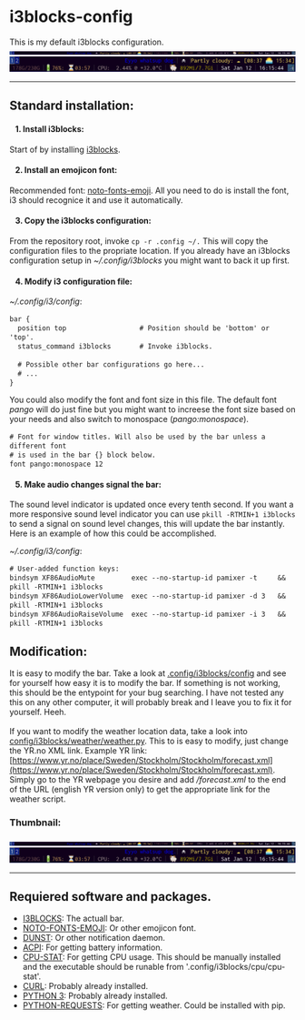# i3blocks-config
This is my default i3blocks configuration.
![Thumbnail1](resources/i3blocks-thumbnail-1.png) 
<br/>
![Thumbnail2](resources/i3blocks-thumbnail-2.png)
***

<h2> Standard installation: </h2>

<h4> &nbsp;&nbsp; 1. Install i3blocks: </h4>

Start of by installing [i3blocks](https://www.archlinux.org/packages/community/x86_64/i3blocks/).

<h4> &nbsp;&nbsp; 2. Install an emojicon font: </h4>

Recommended font: [noto-fonts-emoji](https://www.archlinux.org/packages/extra/any/noto-fonts-emoji/). All you need to do is install the font, i3 should recognice it and use it automatically.

<h4> &nbsp;&nbsp; 3. Copy the i3blocks configuration: </h4>

From the repository root, invoke `cp -r .config ~/.` This will copy the configuration files to the propriate location. If you already have an i3blocks configuration setup in *~/.config/i3blocks* you might want to back it up first.

<h4> &nbsp;&nbsp; 4. Modify i3 configuration file: </h4>

*~/.config/i3/config*:
```
bar {
  position top                  # Position should be 'bottom' or 'top'.
  status_command i3blocks       # Invoke i3blocks.
  
  # Possible other bar configurations go here...
  # ...
}
```
You could also modify the font and font size in this file. The default font *pango* will do just fine but you might want to increese the font size based on your needs and also switch to monospace (*pango:monospace*).
```
# Font for window titles. Will also be used by the bar unless a different font
# is used in the bar {} block below.
font pango:monospace 12
```

<h4> &nbsp;&nbsp; 5. Make audio changes signal the bar: </h4>

The sound level indicator is updated once every tenth second. If you want a more responsive sound level indicator you can use `pkill -RTMIN+1 i3blocks` to send a signal on sound level changes, this will update the bar instantly. Here is an example of how this could be accomplished.

*~/.config/i3/config*:
```
# User-added function keys:
bindsym XF86AudioMute         exec --no-startup-id pamixer -t     && pkill -RTMIN+1 i3blocks
bindsym XF86AudioLowerVolume  exec --no-startup-id pamixer -d 3   && pkill -RTMIN+1 i3blocks
bindsym XF86AudioRaiseVolume  exec --no-startup-id pamixer -i 3   && pkill -RTMIN+1 i3blocks

```

<h2> Modification: </h2>

It is easy to modify the bar. Take a look at [.config/i3blocks/config](https://github.com/miklhh/i3blocks-config/blob/master/.config/i3blocks/config) and see for yourself how easy it is to modify the bar. If something is not working, this should be the 
entypoint for your bug searching. I have not tested any this on any other computer, it will probably break
and I leave you to fix it for yourself. Heeh.
<br/> <br/>
If you want to modify the weather location data, take a look into [config/i3blocks/weather/weather.py](config/i3blocks/weather/weather.py).
This to is easy to modify, just change the YR.no XML link. Example YR link: [https://www.yr.no/place/Sweden/Stockholm/Stockholm/forecast.xml](https://www.yr.no/place/Sweden/Stockholm/Stockholm/forecast.xml). Simply go to the YR webpage you desire and add */forecast.xml* to the end of the URL (english YR version only) to get the appropriate link for the weather script.


<h3>Thumbnail:</h3>

![Thumbnail1](resources/i3blocks-thumbnail-1.png) 
<br/>
![Thumbnail2](resources/i3blocks-thumbnail-2.png)
***

<h2>Requiered software and packages.</h2>

* [I3BLOCKS](https://www.archlinux.org/packages/community/x86_64/i3blocks/): The actuall bar.
* [NOTO-FONTS-EMOJI](https://www.archlinux.org/packages/extra/any/noto-fonts-emoji/): Or other emojicon font.
* [DUNST](https://www.archlinux.org/packages/community/x86_64/dunst/): Or other notification daemon.
* [ACPI](https://www.archlinux.org/packages/community/x86_64/acpi/): For getting battery information.
* [CPU-STAT](https://github.com/vivaladav/cpu-stat): For getting CPU usage. This should be manually installed and the executable should be runable from '.config/i3blocks/cpu/cpu-stat'.
* [CURL](https://www.archlinux.org/packages/core/x86_64/curl/): Probably already installed.
* [PYTHON 3](https://www.archlinux.org/packages/extra/x86_64/python/): Probably already installed.
* [PYTHON-REQUESTS](https://www.archlinux.org/packages/extra/any/python-requests/): For getting weather. Could be installed with pip.
